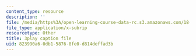 ```yaml
---
content_type: resource
description: ''
file: /media/https%3A/open-learning-course-data-rc.s3.amazonaws.com/18-404j-theory-of-computation-fall-2020/823990a60db158768fe0d814deffad3b_iZPzBHGDsWI.vtt
file_type: application/x-subrip
resourcetype: Other
title: 3play caption file
uid: 823990a6-0db1-5876-8fe0-d814deffad3b
---
```

